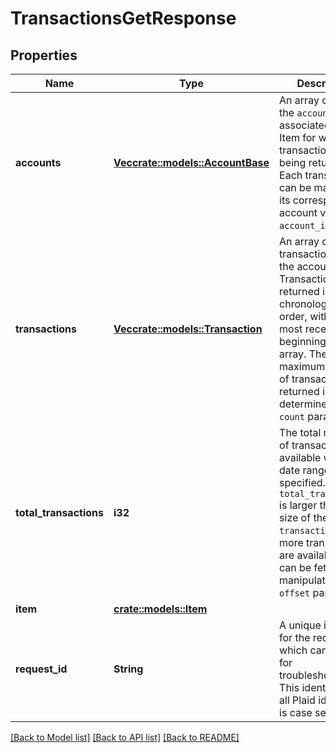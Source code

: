 # TransactionsGetResponse

## Properties

Name | Type | Description | Notes
------------ | ------------- | ------------- | -------------
**accounts** | [**Vec<crate::models::AccountBase>**](AccountBase.md) | An array containing the `accounts` associated with the Item for which transactions are being returned. Each transaction can be mapped to its corresponding account via the `account_id` field. | 
**transactions** | [**Vec<crate::models::Transaction>**](Transaction.md) | An array containing transactions from the account. Transactions are returned in reverse chronological order, with the most recent at the beginning of the array. The maximum number of transactions returned is determined by the `count` parameter. | 
**total_transactions** | **i32** | The total number of transactions available within the date range specified. If `total_transactions` is larger than the size of the `transactions` array, more transactions are available and can be fetched via manipulating the `offset` parameter. | 
**item** | [**crate::models::Item**](Item.md) |  | 
**request_id** | **String** | A unique identifier for the request, which can be used for troubleshooting. This identifier, like all Plaid identifiers, is case sensitive. | 

[[Back to Model list]](../README.md#documentation-for-models) [[Back to API list]](../README.md#documentation-for-api-endpoints) [[Back to README]](../README.md)


